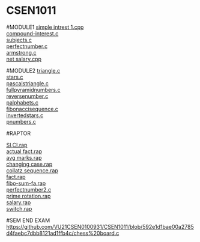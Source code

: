 # CSEN1011

#MODULE1
[simple intrest 1.cpp](https://github.com/VU21CSEN0100931/CSEN1011/blob/84058b0da6e41ee646a8caf66c21d44d960bbd96/simple%20intrest%201.cpp)<br />
[compound-interest.c](https://github.com/SurajAravind/CSEN1011/blob/0987eaea43694e1b82bfb660ab6ce6e1c28ba546/Module-01%20Programs/02-compound-interest.c)<br />
[subjects.c](https://github.com/VU21CSEN0100931/CSEN1011/blob/a617c4854ad7d49bbbfbc5260056f3d8dbaa0a5e/subjects.c)<br />
[perfectnumber.c](https://github.com/VU21CSEN0100931/CSEN1011/blob/a617c4854ad7d49bbbfbc5260056f3d8dbaa0a5e/perfectnumber.c)<br />
[armstrong.c](https://github.com/VU21CSEN0100931/CSEN1011/blob/a617c4854ad7d49bbbfbc5260056f3d8dbaa0a5e/armstrong.c)<br />
[net salary.cpp](https://github.com/VU21CSEN0100931/CSEN1011/blob/a617c4854ad7d49bbbfbc5260056f3d8dbaa0a5e/net%20salary.cpp)<br />










#MODULE2
[triangle.c](https://github.com/VU21CSEN0100931/CSEN1011/blob/a617c4854ad7d49bbbfbc5260056f3d8dbaa0a5e/pascalstriangle.c)<br />
[stars.c](https://github.com/VU21CSEN0100931/CSEN1011/blob/a617c4854ad7d49bbbfbc5260056f3d8dbaa0a5e/stars.c)<br />
[pascalstriangle.c](https://github.com/VU21CSEN0100931/CSEN1011/blob/a617c4854ad7d49bbbfbc5260056f3d8dbaa0a5e/pascalstriangle.c)<br />
[fullpyramidnumbers.c](https://github.com/VU21CSEN0100931/CSEN1011/blob/a617c4854ad7d49bbbfbc5260056f3d8dbaa0a5e/fullpyramidnumbers.c)<br />
[reversenumber.c](https://github.com/VU21CSEN0100931/CSEN1011/blob/a617c4854ad7d49bbbfbc5260056f3d8dbaa0a5e/reversenumber.c)<br />
[palphabets.c](https://github.com/VU21CSEN0100931/CSEN1011/blob/a617c4854ad7d49bbbfbc5260056f3d8dbaa0a5e/palphabets.c)<br />
[fibonaccisequence.c](https://github.com/VU21CSEN0100931/CSEN1011/blob/a617c4854ad7d49bbbfbc5260056f3d8dbaa0a5e/fibonaccisequence.c)<br />
[invertedstars.c](https://github.com/VU21CSEN0100931/CSEN1011/blob/a617c4854ad7d49bbbfbc5260056f3d8dbaa0a5e/invertedstars.c)<br />
[pnumbers.c](https://github.com/VU21CSEN0100931/CSEN1011/blob/a617c4854ad7d49bbbfbc5260056f3d8dbaa0a5e/pnumbers.c)<br />






#RAPTOR

[SI,CI.rap](https://github.com/VU21CSEN0100931/CSEN1011/blob/fcb0748b91137dd348366a94f9dbc862fbce4b9e/SI,CI.rap)<br />
[actual fact.rap](https://github.com/VU21CSEN0100931/CSEN1011/blob/49654f8568b7124a655c7e6ba78ace35da628cf9/actual%20fact.rap)<br />
[avg marks.rap](https://github.com/VU21CSEN0100931/CSEN1011/blob/49654f8568b7124a655c7e6ba78ace35da628cf9/avg%20marks.rap)<br />
[changing case.rap](https://github.com/VU21CSEN0100931/CSEN1011/blob/49654f8568b7124a655c7e6ba78ace35da628cf9/changing%20case.rap)<br />
[collatz sequence.rap](https://github.com/VU21CSEN0100931/CSEN1011/blob/49654f8568b7124a655c7e6ba78ace35da628cf9/collatz%20sequence.rap)<br />
[fact.rap](https://github.com/VU21CSEN0100931/CSEN1011/blob/49654f8568b7124a655c7e6ba78ace35da628cf9/fact.rap)<br />
[fibo-sum-fa.rap](https://github.com/VU21CSEN0100931/CSEN1011/blob/49654f8568b7124a655c7e6ba78ace35da628cf9/fibo-sum-fa.rap)<br />
[perfectnumber2.c](https://github.com/VU21CSEN0100931/CSEN1011/blob/49654f8568b7124a655c7e6ba78ace35da628cf9/perfectnumber2.c)<br />
[prime rotation.rap](https://github.com/VU21CSEN0100931/CSEN1011/blob/49654f8568b7124a655c7e6ba78ace35da628cf9/prime%20rotation.rap)<br />
[salary.rap](https://github.com/VU21CSEN0100931/CSEN1011/blob/49654f8568b7124a655c7e6ba78ace35da628cf9/salary.rap)<br />
[switch.rap](https://github.com/VU21CSEN0100931/CSEN1011/blob/49654f8568b7124a655c7e6ba78ace35da628cf9/switch.rap)<br />








#SEM END EXAM
https://github.com/VU21CSEN0100931/CSEN1011/blob/592e1d1bae00a2785d4faebc7dbb8121ad1ffb4c/chess%20board.c<br />

